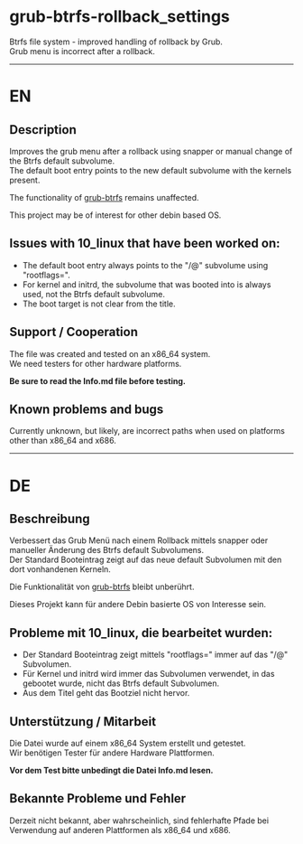# grub-btrfs-rollback_settings
Btrfs file system - improved handling of rollback by Grub.  
Grub menu is incorrect after a rollback.  

--------

# EN

## Description

Improves the grub menu after a rollback using snapper or manual change of the Btrfs default subvolume.  
The default boot entry points to the new default subvolume with the kernels present.

The functionality of [grub-btrfs](https://github.com/Antynea/grub-btrfs) remains unaffected.

This project may be of interest for other debin based OS.

## Issues with 10_linux that have been worked on:

+ The default boot entry always points to the "/@" subvolume using "rootflags=".  
+ For kernel and initrd, the subvolume that was booted into is always used, not the Btrfs default subvolume.  
+ The boot target is not clear from the title.

## Support / Cooperation

The file was created and tested on an x86_64 system.  
We need testers for other hardware platforms.

**Be sure to read the Info.md file before testing.**

## Known problems and bugs

Currently unknown, but likely, are incorrect paths when used on platforms other than x86_64 and x686.

--------

# DE

## Beschreibung

Verbessert das Grub Menü nach einem Rollback mittels snapper oder manueller Änderung des Btrfs default Subvolumens.  
Der Standard Booteintrag zeigt auf das neue default Subvolumen mit den dort vonhandenen Kerneln.

Die Funktionalität von [grub-btrfs](https://github.com/Antynea/grub-btrfs) bleibt unberührt.

Dieses Projekt kann für andere Debin basierte OS von Interesse sein.

## Probleme mit 10_linux, die bearbeitet wurden:

+ Der Standard Booteintrag zeigt mittels "rootflags=" immer auf das "/@" Subvolumen.  
+ Für Kernel und initrd wird immer das Subvolumen verwendet, in das gebootet wurde, nicht das Btrfs default Subvolumen.  
+ Aus dem Titel geht das Bootziel nicht hervor.

## Unterstützung / Mitarbeit

Die Datei wurde auf einem x86_64 System erstellt und getestet.  
Wir benötigen Tester für andere Hardware Plattformen.

**Vor dem Test bitte unbedingt die Datei Info.md lesen.**

## Bekannte Probleme und Fehler

Derzeit nicht bekannt, aber wahrscheinlich, sind fehlerhafte Pfade bei Verwendung auf anderen Plattformen als x86_64 und x686.
